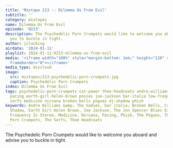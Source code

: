 ```yaml
---
title: 'Mixtape 213 :: Dilemma Us From Evil'
subtitle: ''
category: mixtapes
name: Dilemma Us From Evil
episode: '0213'
description: The Psychedelic Porn Crumpets would like to welcome you aboard and advise
  you to buckle in tight.
author: jclacking
airdate: '2024-01-11'
playlist: 2024-01-11-0213-dilemma-us-from-evil
media: '<iframe width="100%" style="margin-bottom: 1em;" height="120" src="https://www.mixcloud.com/widget/iframe/?feed=%2Flouderthanwar%2Fthe-mixtape-213-dilemma-us-from-evil-2024-01-11%2F&hide_artwork=1&hide_cover=1&light=1"
  frameborder="0"></iframe>'
media_type: mixcloud
image:
  src: mixtapes/213-psychedelic-porn-crumpets.jpg
  caption: Psychedelic Porn Crumpets
index: Dilemma Us From Evil
tags: psychedelic-porn-crumpets cat-power thee-headcoats andre-williams-sadies jon-spencer-blues-explosion
  pacing earth-girl-helen-brown posies joe-jackson bar-italia low-frequency-in-stereo
  serfs medicine nirvana broken-bells pogues dj-shadow phish
keywords: Andre Williams &amp; The Sadies, bar italia, Broken Bells, Cat Power, DJ
  Shadow, Earth Girl Helen Brown, Joe Jackson, The Jon Spencer Blues Explosion, Low
  Frequency In Stereo, Medicine, Nirvana, Pacing, Phish, The Pogues, The Posies, Psychedelic
  Porn Crumpets, The Serfs, Thee Headcoats
---
```

The Psychedelic Porn Crumpets would like to welcome you aboard and advise you to buckle in tight.
